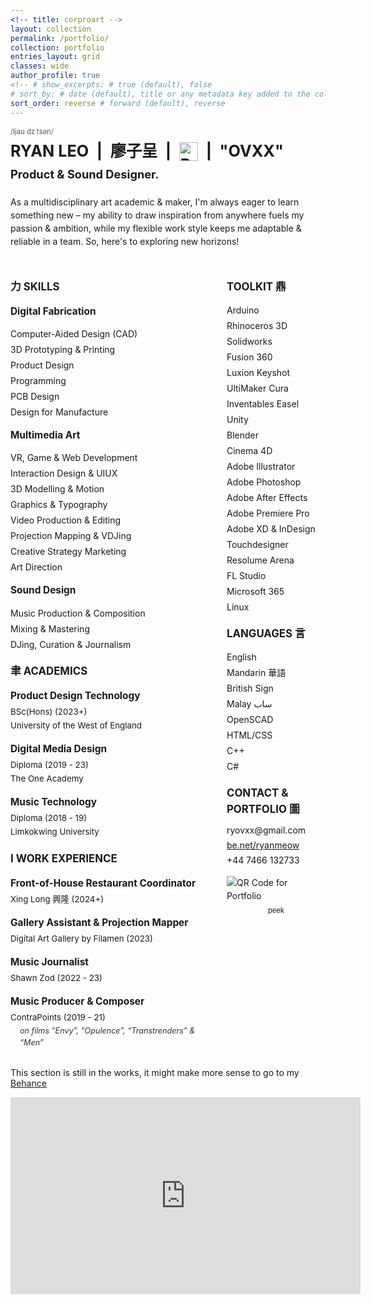```yaml
---
<!-- title: corproart -->
layout: collection
permalink: /portfolio/
collection: portfolio
entries_layout: grid
classes: wide
author_profile: true
<!-- # show_excerpts: # true (default), false
# sort_by: # date (default), title or any metadata key added to the collection's documents -->
sort_order: reverse # forward (default), reverse
---
```


<style>
  /* --- Font Import --- */
  @font-face {
    font-family: 'Tuner';
    /* Adjust paths if your font files are located elsewhere or have different names */
    src: url('/assets/fonts/Tuner.woff2') format('woff2'), /* Modern Browsers */
         url('/assets/fonts/Tuner.woff') format('woff');   /* Older Browsers */
    font-weight: normal;
    font-style: normal;
  }

  /* --- Apply Tuner Font to the Resume Content --- */
  .resume-custom-font-area {
    font-family: 'Tuner', -apple-system, BlinkMacSystemFont, "Segoe UI", Roboto, "Helvetica Neue", Arial, sans-serif, "Apple Color Emoji", "Segoe UI Emoji", "Segoe UI Symbol";
    /* Add a fallback font stack */
    line-height: 1.5; /* Adjust for readability with Tuner */
  }

  /* --- Layout Styling --- */
  .resume-header {
    margin-bottom: 20px;
  }
  .resume-header .name-line {
    font-size: 1.8em; /* Adjust as needed */
    font-weight: bold;
    display: flex;
    align-items: center;
    flex-wrap: wrap; /* Allow wrapping for smaller screens */
  }
  .resume-header .name-line > * {
    margin-right: 0.5em; /* Spacing between elements */
  }
  .resume-header .sign-name-svg {
    height: 1.2em; /* Adjust size of SVG */
    vertical-align: middle; /* Align with text */
    display: inline-block;
  }
  .resume-header .pronunciation {
    font-size: 0.8em;
    color: #555; /* Lighter text for pronunciation */
    display: block; /* On its own line */
    margin-bottom: 5px;
  }
  .resume-header .title {
    font-size: 1.3em;
    font-weight: bold;
    margin-top: 0.2em;
  }

  .resume-intro {
    margin-bottom: 30px;
  }

  .resume-grid {
    display: grid;
    grid-template-columns: 2fr 1fr; /* Left column wider than right */
    gap: 30px; /* Space between columns */
  }

  /* Responsive: Stack columns on smaller screens */
  @media (max-width: 768px) {
    .resume-grid {
      grid-template-columns: 1fr; /* Single column */
    }
  }

  .resume-section-title {
    font-weight: bold;
    font-size: 1.2em;
    margin-top: 20px;
    margin-bottom: 10px;
    /* Optional: if you want a line similar to the original image */
    /* border-bottom: 2px solid #ccc; */
    /* padding-bottom: 5px; */
    /* display: inline-block; */
  }

  .resume-subsection-title {
    font-weight: bold;
    font-size: 1.1em;
    margin-top: 15px;
    margin-bottom: 5px;
  }

  .resume-list {
    list-style-type: none;
    padding-left: 0;
  }
  .resume-list li {
    margin-bottom: 4px;
  }

  .work-item, .academic-item {
    margin-bottom: 15px;
  }
  .work-item p, .academic-item p {
    margin: 2px 0;
    font-size: 0.95em;
  }
  .work-item .details {
    font-style: italic;
    font-size: 0.9em;
    padding-left: 15px; /* Indent details */
    color: #333; /* Slightly darker for emphasis */
  }

  .contact-info p {
    margin: 3px 0;
  }

  .qr-code-container {
    margin-top: 15px;
    /* text-align: right; /* Or center, depending on preference */
  }
  .qr-code-container img {
    max-width: 100px; /* Adjust size */
    display: block; /* Or inline-block if you want text next to it differently */
    margin-bottom: 5px;
  }
  .qr-code-container .peek-text {
    font-size: 0.8em;
    display: block; /* Or inline */
    text-align: center; /* If QR is centered */
  }
</style>

<div class="resume-custom-font-area">

  <div class="resume-header">
    <div class="pronunciation">/ljaʊ dz tsən/</div>
    <div class="name-line">
      <span>RYAN LEO</span>
      <span>|</span>
      <span>廖子呈</span>
      <span>|</span>
      <img src="signname.svg" alt="Ryan Leo Sign Name" class="sign-name-svg">
      <span>|</span>
      <span>"OVXX"</span>
    </div>
    <div class="title">Product & Sound Designer.</div>
  </div>

  <p class="resume-intro">
    As a multidisciplinary art academic & maker, I'm always eager to learn something new –
    my ability to draw inspiration from anywhere fuels my passion & ambition, while my flexible work
    style keeps me adaptable & reliable in a team. So, here's to exploring new horizons!
  </p>

  <div class="resume-grid">
    <!-- Left Column -->
    <div class="left-column">
      <h3 class="resume-section-title">力 SKILLS</h3>
      <div>
        <h4 class="resume-subsection-title">Digital Fabrication</h4>
        <ul class="resume-list">
          <li>Computer-Aided Design (CAD)</li>
          <li>3D Prototyping & Printing</li>
          <li>Product Design</li>
          <li>Programming</li>
          <li>PCB Design</li>
          <li>Design for Manufacture</li>
        </ul>
      </div>
      <div>
        <h4 class="resume-subsection-title">Multimedia Art</h4>
        <ul class="resume-list">
          <li>VR, Game & Web Development</li>
          <li>Interaction Design & UIUX</li>
          <li>3D Modelling & Motion</li>
          <li>Graphics & Typography</li>
          <li>Video Production & Editing</li>
          <li>Projection Mapping & VDJing</li>
          <li>Creative Strategy Marketing</li>
          <li>Art Direction</li>
        </ul>
      </div>
      <div>
        <h4 class="resume-subsection-title">Sound Design</h4>
        <ul class="resume-list">
          <li>Music Production & Composition</li>
          <li>Mixing & Mastering</li>
          <li>DJing, Curation & Journalism</li>
        </ul>
      </div>
      <h3 class="resume-section-title">聿 ACADEMICS</h3>
      <div class="academic-item">
        <h4 class="resume-subsection-title">Product Design Technology</h4>
        <p>BSc(Hons) (2023+)</p>
        <p>University of the West of England</p>
      </div>
      <div class="academic-item">
        <h4 class="resume-subsection-title">Digital Media Design</h4>
        <p>Diploma (2019 - 23)</p>
        <p>The One Academy</p>
      </div>
      <div class="academic-item">
        <h4 class="resume-subsection-title">Music Technology</h4>
        <p>Diploma (2018 - 19)</p>
        <p>Limkokwing University</p>
      </div>
      <h3 class="resume-section-title">I WORK EXPERIENCE</h3>
      <div class="work-item">
        <h4 class="resume-subsection-title">Front-of-House Restaurant Coordinator</h4>
        <p>Xing Long 興隆 (2024+)</p>
      </div>
      <div class="work-item">
        <h4 class="resume-subsection-title">Gallery Assistant & Projection Mapper</h4>
        <p>Digital Art Gallery by Filamen (2023)</p>
      </div>
      <div class="work-item">
        <h4 class="resume-subsection-title">Music Journalist</h4>
        <p>Shawn Zod (2022 - 23)</p>
      </div>
      <div class="work-item">
        <h4 class="resume-subsection-title">Music Producer & Composer</h4>
        <p>ContraPoints (2019 - 21)</p>
        <p class="details">on films “Envy”, “Opulence”, “Transtrenders” & “Men”</p>
      </div>
    </div>
    <!-- Right Column -->
    <div class="right-column">
      <h3 class="resume-section-title">TOOLKIT 鼎</h3>
      <ul class="resume-list">
        <li>Arduino</li>
        <li>Rhinoceros 3D</li>
        <li>Solidworks</li>
        <li>Fusion 360</li>
        <li>Luxion Keyshot</li>
        <li>UltiMaker Cura</li>
        <li>Inventables Easel</li>
        <li>Unity</li>
        <li>Blender</li>
        <li>Cinema 4D</li>
        <li>Adobe Illustrator</li>
        <li>Adobe Photoshop</li>
        <li>Adobe After Effects</li>
        <li>Adobe Premiere Pro</li>
        <li>Adobe XD & InDesign</li>
        <li>Touchdesigner</li>
        <li>Resolume Arena</li>
        <li>FL Studio</li>
        <li>Microsoft 365</li>
        <li>Linux</li>
      </ul>
      <h3 class="resume-section-title">LANGUAGES 言</h3>
      <ul class="resume-list">
        <li>English</li>
        <li>Mandarin 華語</li>
        <li>British Sign</li>
        <li>Malay ساب</li>
        <li>OpenSCAD</li>
        <li>HTML/CSS</li>
        <li>C++</li>
        <li>C#</li>
      </ul>
      <h3 class="resume-section-title">CONTACT & PORTFOLIO 圖</h3>
      <div class="contact-info">
        <p>ryovxx@gmail.com</p>
        <p><a href="http://be.net/ryanmeow" target="_blank" rel="noopener noreferrer">be.net/ryanmeow</a></p>
        <p>+44 7466 132733</p>
      </div>
      <div class="qr-code-container">
        <!-- 
          Generate your QR code pointing to your portfolio (e.g., be.net/ryanmeow)
          and replace 'path/to/your/qr-code.png' with the actual path to the image.
          You can upload the QR code image to your GitHub repo, e.g., in 'assets/images/'.
        -->
        <img src="https://api.qrserver.com/v1/create-qr-code/?size=100x100&data=https://be.net/ryanmeow" alt="QR Code for Portfolio">
        <span class="peek-text">peek</span>
      </div>
    </div>
  </div>
</div>

This section is still in the works, it might make more sense to go to my [Behance](https://www.behance.net/ryanmeow)

<iframe width="560" height="315" src="https://www.youtube.com/embed/g9JDMQ1mcVI?si=RQnQ6qZswMxTkfUq&amp;controls=0" title="YouTube video player" frameborder="0" allow="accelerometer; autoplay; clipboard-write; encrypted-media; gyroscope; picture-in-picture; web-share" referrerpolicy="strict-origin-when-cross-origin" allowfullscreen></iframe>

